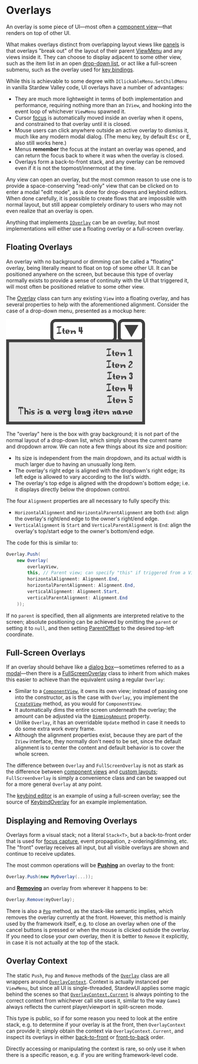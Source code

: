# Overlays

An overlay is some piece of UI—most often a [component view](custom-views.md#reusable-widgets)—that renders on top of other UI.

What makes overlays distinct from overlapping layout views like [panels](standard-views.md#panel) is that overlays "break out" of the layout of their parent [ViewMenu](../reference/stardewui/viewmenu-1.md) and any views inside it. They can choose to display adjacent to some other view, such as the item list in an open [drop-down list](standard-views.md#drop-down-list), or act like a full-screen submenu, such as the overlay used for [key bindings](standard-views.md#keybind-editor).

While this is achievable to some degree with `IClickableMenu.SetChildMenu` in vanilla Stardew Valley code, UI overlays have a number of advantages:

- They are much more lightweight in terms of both implementation and performance, requiring nothing more than an `IView`, and hooking into the event loop of whichever `ViewMenu` spawned it.
- Cursor [focus](../framework/focus-and-interaction.md) is automatically moved inside an overlay when it opens, and constrained to that overlay until it is closed.
- Mouse users can click anywhere outside an active overlay to dismiss it, much like any modern modal dialog. (The menu key, by default <kbd>Esc</kbd> or <kbd>E</kbd>, also still works here.)
- Menus **remember** the focus at the instant an overlay was opened, and can return the focus back to where it was when the overlay is closed.
- Overlays form a back-to-front stack, and any overlay can be removed even if it is not the topmost/innermost at the time.

Any view can open an overlay, but the most common reason to use one is to provide a space-conserving "read-only" view that can be clicked on to enter a modal "edit mode", as is done for drop-downs and keybind editors. When done carefully, it is possible to create flows that are impossible with normal layout, but still appear completely ordinary to users who may not even realize that an overlay is open.

Anything that implements [`IOverlay`](../reference/stardewui/overlays/ioverlay.md) can be an overlay, but most implementations will either use a floating overlay or a full-screen overlay.

## Floating Overlays

An overlay with no background or dimming can be called a "floating" overlay, being literally meant to float on top of some other UI. It can be positioned anywhere on the screen, but because this type of overlay normally exists to provide a sense of continuity with the UI that triggered it, will most often be positioned relative to some other view.

The [Overlay](../reference/stardewui/overlays/overlay.md) class can turn any existing `View` into a floating overlay, and has several properties to help with the aforementioned alignment. Consider the case of a drop-down menu, presented as a mockup here:

![Dropdown Mock](../images/example-dropdown-overlay.png)

The "overlay" here is the box with gray background; it is not part of the normal layout of a drop-down list, which simply shows the current name and dropdown arrow. We can note a few things about its size and position:

- Its size is independent from the main dropdown, and its actual width is much larger due to having an unusually long item.
- The overlay's right edge is aligned with the dropdown's right edge; its left edge is allowed to vary according to the list's width.
- The overlay's top edge is aligned with the dropdown's bottom edge; i.e. it displays directly below the dropdown control.

The four `Alignment` properties are all necessary to fully specify this:

- `HorizontalAlignment` and `HorizontalParentAlignment` are both `End`: align the overlay's right/end edge to the owner's right/end edge.
- `VerticalAlignment` is `Start` and `VerticalParentAlignment` is `End`: align the overlay's top/start edge to the owner's bottom/end edge.

The code for this is similar to:

```cs
Overlay.Push(
    new Overlay(
        overlayView,
        this, // Parent view; can specify "this" if triggered from a View.
        horizontalAlignment: Alignment.End,
        horizontalParentAlignment: Alignment.End,
        verticalAlignment: Alignment.Start,
        verticalParentAlignment: Alignment.End
    ));
```

If no `parent` is specified, then all alignments are interpreted relative to the screen; absolute positioning can be achieved by omitting the `parent` or setting it to `null`, and then setting [ParentOffset](../reference/stardewui/overlays/overlay.md#parentoffset) to the desired top-left coordinate.

## Full-Screen Overlays

If an overlay should behave like a [dialog box](https://en.wikipedia.org/wiki/Dialog_box)—sometimes referred to as a [modal](https://getbootstrap.com/docs/4.0/components/modal/)—then there is a [FullScreenOverlay](../reference/stardewui/overlays/fullscreenoverlay.md) class to inherit from which makes this easier to achieve than the equivalent using a regular `Overlay`:

- Similar to a [`ComponentView`](../reference/stardewui/widgets/componentview-1.md), it owns its own view; instead of passing one into the constructor, as is the case with `Overlay`, you implement the [`CreateView`](../reference/stardewui/overlays/fullscreenoverlay.md#createview) method, as you would for `ComponentView`.
- It automatically dims the entire screen underneath the overlay; the amount can be adjusted via the [`DimmingAmount`](../reference/stardewui/overlays/fullscreenoverlay.md#dimmingamount) property.
- Unlike `Overlay`, it has an overridable `Update` method in case it needs to do some extra work every frame.
- Although the alignment properties exist, because they are part of the `IView` interface, they normally don't need to be set, since the default alignment is to center the content and default behavior is to cover the whole screen.

The difference between `Overlay` and `FullScreenOverlay` is not as stark as the difference between [component views](custom-views.md#reusable-widgets) and [custom layouts](custom-views.md#custom-layout-or-drawing); `FullScreenOverlay` is simply a convenience class and can be swapped out for a more general `Overlay` at any point.

The [keybind editor](standard-views.md#keybind-editor) is an example of using a full-screen overlay; see the source of [KeybindOverlay](https://github.com/focustense/StardewUI/blob/dev/Core/Widgets/Keybinding/KeybindOverlay.cs) for an example implementation.

## Displaying and Removing Overlays

Overlays form a visual stack; not a literal `Stack<T>`, but a back-to-front order that is used for [focus capture](../framework/focus-and-interaction.md), event propagation, z-ordering/dimming, etc. The "front" overlay receives all input, but all visible overlays are shown and continue to receive updates.

The most common operations will be **[Pushing](../reference/stardewui/overlays/overlay.md#pushioverlay)** an overlay to the front:

```cs
Overlay.Push(new MyOverlay(...));
```

and **[Removing](../reference/stardewui/overlays/overlay.md#removeioverlay)** an overlay from wherever it happens to be:

```cs
Overlay.Remove(myOverlay);
```

There is also a [`Pop`](../reference/stardewui/overlays/overlay.md#pop) method, as the stack-like semantic implies, which removes the overlay currently at the front. However, this method is mainly used by the framework itself, e.g. to close an overlay when one of the cancel buttons is pressed or when the mouse is clicked outside the overlay. If you need to close your _own_ overlay, then it is better to `Remove` it explicitly, in case it is not actually at the top of the stack.

## Overlay Context

The static `Push`, `Pop` and `Remove` methods of the [`Overlay`](../reference/stardewui/overlays/overlay.md) class are all wrappers around [`OverlayContext`](../reference/stardewui/overlays/overlaycontext.md). Context is actually instanced per `ViewMenu`, but since all UI is single-threaded, StardewUI applies some magic behind the scenes so that [`OverlayContext.Current`](../reference/stardewui/overlays/overlaycontext.md#current) is always pointing to the correct context from whichever call site uses it, similar to the way `Game1` always reflects the current player/viewport in split-screen mode.

This type is public, so if for some reason you need to look at the entire stack, e.g. to determine if your overlay is at the front, then `OverlayContext` can provide it; simply obtain the context via `OverlayContext.Current`, and inspect its overlays in either [back-to-front](../reference/stardewui/overlays/overlaycontext.md#backtofront) or [front-to-back](../reference/stardewui/overlays/overlaycontext.md#fronttoback) order.

Directly accessing or manipulating the context is rare, so only use it when there is a specific reason, e.g. if you are writing framework-level code.